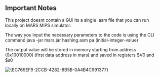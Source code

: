 ## Important Notes

This project doesnt contain a GUI its a single .asm file that you can run locally on MARS MIPS simulator.

The way you input the necessary parameters to the code is using the CLI command java -jar mars.jar hashing.asm pa (initial-integer-value)   

The output value will be stored in memory starting from address (0x10010000) (first data address in mars) and saved in registers $V0 and $s0

![{EC769EF9-2CCB-4282-8B5B-0A4B4C991377}](https://github.com/user-attachments/assets/20b4ac94-1c83-42d7-a415-773b727dc2ce)

